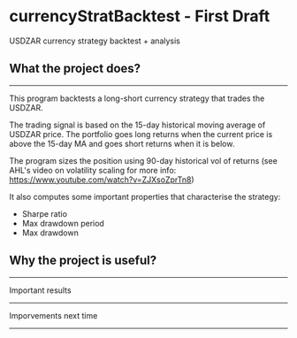 # currencyStratBacktest - First Draft
USDZAR currency strategy backtest + analysis

## What the project does?
**************************
This program backtests a long-short currency strategy that trades the USDZAR.

The trading signal is based on the 15-day historical moving average of USDZAR price. The portfolio goes long returns when the current price is above the 15-day MA and goes short returns when it is below.

The program sizes the position using 90-day historical vol of returns (see AHL's video on volatility scaling for more info: https://www.youtube.com/watch?v=ZJXsoZprTn8)

It also computes some important properties that characterise the strategy:
  - Sharpe ratio
  - Max drawdown period
  - Max drawdown
  
## Why the project is useful?
*****************************

Important results
*****************



Imporvements next time
**********************
